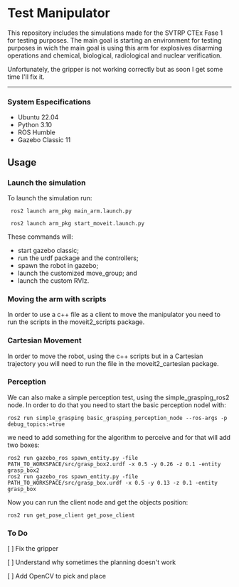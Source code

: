 # Test Manipulator

This repository includes the simulations made
for the SVTRP CTEx Fase 1 for testing purposes.
The main goal is starting an environment for testing
purposes in wich the main goal is using this arm for
explosives disarming operations and chemical,
biological, radiological and nuclear verification. 

Unfortunately, the gripper is not working correctly but as soon I get some
time I'll fix it.

---
### System Especifications
- Ubuntu 22.04
- Python 3.10
- ROS Humble
- Gazebo Classic 11

## Usage

### Launch the simulation

To launch the simulation run:


     ros2 launch arm_pkg main_arm.launch.py

     ros2 launch arm_pkg start_moveit.launch.py


These commands will: 
- start gazebo classic;
- run the urdf package and the controllers;
- spawn the robot in gazebo;
- launch the customized move_group; and
- launch the custom RVIz.

### Moving the arm with scripts

In order to use a c++ file as a client to move the 
manipulator you need to run the scripts in the 
moveit2_scripts package. 

### Cartesian Movement

In order to move the robot, using the c++ scripts but
in a Cartesian trajectory you will need to run
the file in the moveit2_cartesian package.

### Perception
We can also make a simple perception test, using
the simple_grasping_ros2 node. In order to do that 
you need to start the basic perception nodel with:

    ros2 run simple_grasping basic_grasping_perception_node --ros-args -p debug_topics:=true

we need to add something for the algorithm to perceive
and for that will add two boxes:

    ros2 run gazebo_ros spawn_entity.py -file PATH_TO_WORKSPACE/src/grasp_box2.urdf -x 0.5 -y 0.26 -z 0.1 -entity grasp_box2
    ros2 run gazebo_ros spawn_entity.py -file PATH_TO_WORKSPACE/src/grasp_box.urdf -x 0.5 -y 0.13 -z 0.1 -entity grasp_box

Now you can run the client node and get the objects position:

    ros2 run get_pose_client get_pose_client

### To Do

[ ] Fix the gripper

[ ] Understand why sometimes the planning doesn't work

[ ] Add OpenCV to pick and place